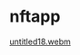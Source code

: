 # nftapp

[untitled18.webm](https://github.com/user-attachments/assets/f369fd5b-3519-4d1a-91fb-b253676fac77)

